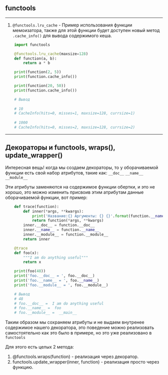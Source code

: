 functools
---
---
1) `@functools.lru_cache` - Пример использования функции мемоизатора, 
также для этой функции будет доступен новый метод `.cache_info()`
   для вывода содержимого кеша.
   
```python
    import functools

    @functools.lru_cache(maxsize=128)
    def function(a, b):
        return a * b

    print(function(2, 5))
    print(function.cache_info())

    print(function(20, 50))
    print(function.cache_info())

    # Вывод
     
    # 10
    # CacheInfo(hits=0, misses=1, maxsize=128, currsize=1)
     
    # 1000
    # CacheInfo(hits=0, misses=2, maxsize=128, currsize=2)
```
---

Декораторы и functools, wraps(), update_wrapper()
---
Интересная вещь! когда мы создаем декораторы, то у оборачиваемой
функции есть свой набор атрибутов, такие как: `__doc__` `__name__`
`__module__`

Эти атрибуты заменяются на содержимое функции обертки, и это не 
хорошо, это можно изменить присвоив этим атрибутам данные 
оборачиваемой функции, вот пример: 

```python
    def trace(function):
        def inner(*args, **kwargs):
            print('Название:{} Аргументы: {} {}'.format(function.__name__, args, kwargs))
            return function(*args, **kwargs)
        inner.__doc__ = function.__doc__
        inner.__name__ = function.__name__
        inner.__module__ = function.__module__
        return inner

    @trace
    def foo(x):
        """I am do anything useful"""
        return x

    print(foo(48))
    print('foo.__doc__ = ', foo.__doc__)
    print('foo.__name__ = ', foo.__name__)
    print('foo.__module__ = ', foo.__module__)

    # Вывод
    # 48
    # foo.__doc__ =  I am do anything useful
    # foo.__name__ =  foo
    # foo.__module__ =  __main__
```

Таким образом мы сохраняем атрибуты и не выдаем внутренее содержимое 
нашего декоратора, это поведение можно реализовать самостоятельно 
как это было в примере, но это уже реализовано в `functools`

Для этого есть целых 2 метода:

1) @functools.wraps(function) - реализация через декоратор.
2) functools.update_wrapper(inner, function) - реализация просто 
   через функцию.
   
